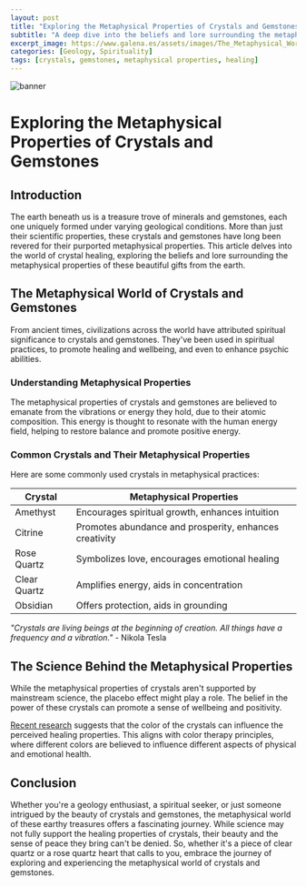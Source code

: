 ```yaml
---
layout: post
title: "Exploring the Metaphysical Properties of Crystals and Gemstones"
subtitle: "A deep dive into the beliefs and lore surrounding the metaphysical properties of crystals and gemstones."
excerpt_image: https://www.galena.es/assets/images/The_Metaphysical_World_of_Crystals.png
categories: [Geology, Spirituality]
tags: [crystals, gemstones, metaphysical properties, healing]
---
```


![banner](https://www.galena.es/assets/images/The_Metaphysical_World_of_Crystals.png "A vibrant display of various crystals and gemstones, showcasing their unique colors and shapes, symbolizing the metaphysical properties attributed to them in spiritual practices. The background features geological tools and educational materials, emphasizing the connection between earth sciences and crystal healing.")

# Exploring the Metaphysical Properties of Crystals and Gemstones

## Introduction

The earth beneath us is a treasure trove of minerals and gemstones, each one uniquely formed under varying geological conditions. More than just their scientific properties, these crystals and gemstones have long been revered for their purported metaphysical properties. This article delves into the world of crystal healing, exploring the beliefs and lore surrounding the metaphysical properties of these beautiful gifts from the earth.

## The Metaphysical World of Crystals and Gemstones

From ancient times, civilizations across the world have attributed spiritual significance to crystals and gemstones. They've been used in spiritual practices, to promote healing and wellbeing, and even to enhance psychic abilities.

### Understanding Metaphysical Properties

The metaphysical properties of crystals and gemstones are believed to emanate from the vibrations or energy they hold, due to their atomic composition. This energy is thought to resonate with the human energy field, helping to restore balance and promote positive energy.

### Common Crystals and Their Metaphysical Properties

Here are some commonly used crystals in metaphysical practices:

| Crystal | Metaphysical Properties |
| ----------- | ----------- |
| Amethyst | Encourages spiritual growth, enhances intuition |
| Citrine | Promotes abundance and prosperity, enhances creativity |
| Rose Quartz | Symbolizes love, encourages emotional healing |
| Clear Quartz | Amplifies energy, aids in concentration |
| Obsidian | Offers protection, aids in grounding |

_"Crystals are living beings at the beginning of creation. All things have a frequency and a vibration."_ - Nikola Tesla

## The Science Behind the Metaphysical Properties

While the metaphysical properties of crystals aren't supported by mainstream science, the placebo effect might play a role. The belief in the power of these crystals can promote a sense of wellbeing and positivity.

[Recent research](https://www.tandfonline.com/doi/abs/10.1080/08927936.2019.1658258) suggests that the color of the crystals can influence the perceived healing properties. This aligns with color therapy principles, where different colors are believed to influence different aspects of physical and emotional health.

## Conclusion

Whether you're a geology enthusiast, a spiritual seeker, or just someone intrigued by the beauty of crystals and gemstones, the metaphysical world of these earthy treasures offers a fascinating journey. While science may not fully support the healing properties of crystals, their beauty and the sense of peace they bring can't be denied. So, whether it's a piece of clear quartz or a rose quartz heart that calls to you, embrace the journey of exploring and experiencing the metaphysical world of crystals and gemstones.